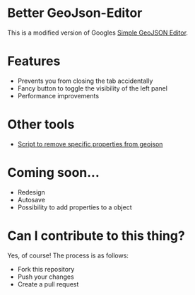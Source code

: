 # Better GeoJson-Editor
This is a modified version of Googles [Simple GeoJSON Editor](https://google-developers.appspot.com/maps/documentation/utils/geojson/).

# Features
+ Prevents you from closing the tab accidentally
+ Fancy button to toggle the visibility of the left panel
+ Performance improvements

# Other tools
+ [Script to remove specific properties from geojson](https://gist.github.com/tomscholz/defaa75b7bcb3f2b21b5f047acdd8f77)

# Coming soon...
+ Redesign
+ Autosave
+ Possibility to add properties to a object

# Can I contribute to this thing?
Yes, of course! The process is as follows:

+ Fork this repository
+ Push your changes
+ Create a pull request
